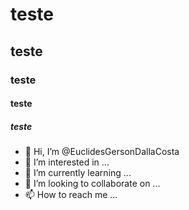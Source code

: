 # teste
## teste
### teste
#### teste
##### teste
- 👋 Hi, I’m @EuclidesGersonDallaCosta
- 👀 I’m interested in ...
- 🌱 I’m currently learning ...
- 💞️ I’m looking to collaborate on ...
- 📫 How to reach me ...

<!---
EuclidesGersonDallaCosta/EuclidesGersonDallaCosta is a ✨ special ✨ repository because its `README.md` (this file) appears on your GitHub profile.
You can click the Preview link to take a look at your changes.
--->
